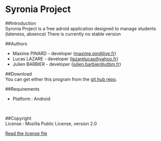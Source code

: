 Syronia Project
============

##Introduction
<br/>
Syronia Project is a free adroid application designed to manage students (lateness, absence)
There is currently no stable version
<br/>

##Authors
<br/>
+ Maxime PINARD - developer (maxime.pin@live.fr)
+ Lucas LAZARE - developer (lazarelucas@yahoo.fr)
+ Julien BARBIER - developer (julien.barbier@utbm.fr)

##Download
<br/>
You can get either this program from the [git hub repo](https://github.com/TiWinDeTea/Syronia).
<br/>

##Requirements
<br/>
+ Platform : Android
<br/>

##Copyright
<br/>
License : Mozilla Public License, version 2.0

[Read the license file](LICENSE.md)
<br/>
